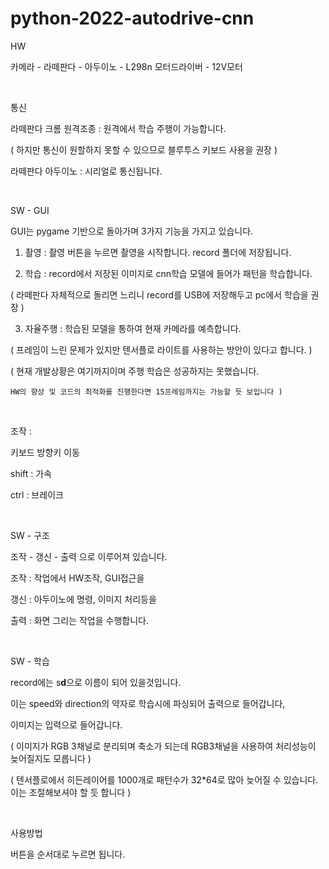 # python-2022-autodrive-cnn

HW<br>

카메라 - 라떼판다 - 아두이노 - L298n 모터드라이버 - 12V모터 

​

통신

라떼판다 크롬 원격조종 : 원격에서 학습 주행이 가능합니다.

( 하지만 통신이 원할하지 못할 수 있으므로 블루투스 키보드 사용을 권장 ) 

라떼판다 아두이노 : 시리얼로 통신됩니다.

​

SW - GUI 

GUI는 pygame 기반으로 돌아가며 3가지 기능을 가지고 있습니다. 

1. 촬영 : 촬영 버튼을 누르면 촬영을 시작합니다. record 폴더에 저장됩니다.

2. 학습 : record에서 저장된 이미지로 cnn학습 모델에 들어가 패턴을 학습합니다. 

  ( 라떼판다 자체적으로 돌리면 느리니 record를 USB에 저장해두고 pc에서 학습을 권장 ) 

3. 자율주행 : 학습된 모델을 통하여 현재 카메라를 예측합니다. 

  ( 프레임이 느린 문제가 있지만 텐서플로 라이트를 사용하는 방안이 있다고 합니다. )

  ( 현재 개발상황은 여기까지이며 주행 학습은 성공하지는 못했습니다. 

    HW의 향상 및 코드의 최적화를 진행한다면 15프레임까지는 가능할 듯 보입니다 )

​

조작 : 

키보드 방향키 이동

shift : 가속

ctrl : 브레이크

​

SW - 구조

조작 - 갱신 - 출력 으로 이루어져 있습니다.

조작 : 작업에서 HW조작, GUI접근을 

갱신 : 아두이노에 명령, 이미지 처리등을 

출력 : 화면 그리는 작업을 수행합니다.

​

SW - 학습

record에는 s**d**으로 이름이 되어 있을것입니다.

이는 speed와 direction의 약자로 학습시에 파싱되어 출력으로 들어갑니다,

이미지는 입력으로 들어갑니다. 

( 이미지가 RGB 3채널로 분리되며 축소가 되는데 RGB3채널을 사용하여 처리성능이 늦어질지도 모릅니다 )

( 텐서플로에서 히든레이어를 1000개로 패턴수가 32*64로 많아 늦어질 수 있습니다. 이는 조절해보셔야 할 듯 합니다 ) 

​

사용방법

버튼을 순서대로 누르면 됩니다.
